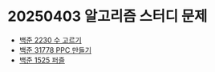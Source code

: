 # 20250403 알고리즘 스터디 문제

- [백준 2230 수 고르기](https://www.acmicpc.net/problem/2230)
- [백준 31778 PPC 만들기](https://www.acmicpc.net/problem/31778)
- [백준 1525 퍼즐](https://www.acmicpc.net/problem/1525)
